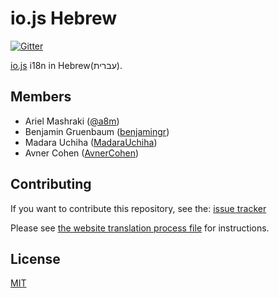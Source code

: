 # io.js Hebrew
[![Gitter](https://badges.gitter.im/Join%20Chat.svg)](https://gitter.im/iojs/iojs-he?utm_source=badge&utm_medium=badge&utm_campaign=pr-badge)  

[io.js](https://iojs.org/) i18n in Hebrew(עברית).  


## Members
- Ariel Mashraki ([@a8m](https://github.com/a8m))
- Benjamin Gruenbaum ([benjamingr](https://github.com/benjamingr))
- Madara Uchiha ([MadaraUchiha](https://github.com/MadaraUchiha))
- Avner Cohen ([AvnerCohen](https://github.com/AvnerCohen))

## Contributing
If you want to contribute this repository, see the: [issue tracker](https://github.com/iojs/iojs-he/issues)  

Please see [the website translation process file](https://github.com/iojs/website/blob/master/TRANSLATION.md#for-localization-groups) for instructions. 

## License
[MIT](https://tldrlegal.com/license/mit-license)

